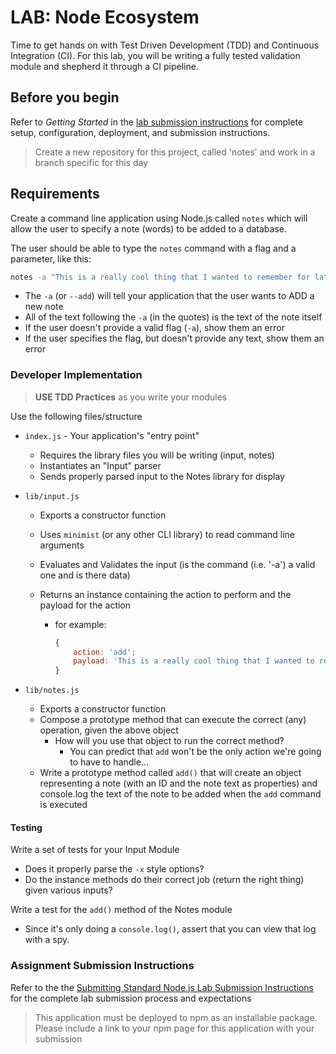 # LAB: Node Ecosystem

Time to get hands on with Test Driven Development (TDD) and Continuous Integration (CI). For this lab, you will be writing a fully tested validation module and shepherd it through a CI pipeline.

## Before you begin

Refer to _Getting Started_ in the [lab submission instructions](../../../reference/submission-instructions/labs/README.md) for complete setup, configuration, deployment, and submission instructions.

> Create a new repository for this project, called 'notes' and work in a branch specific for this day

## Requirements

Create a command line application using Node.js called `notes` which will allow the user to specify a note (words) to be added to a database.

The user should be able to type the `notes` command with a flag and a parameter, like this:

```bash
notes -a "This is a really cool thing that I wanted to remember for later"
```

-   The `-a` (or `--add`) will tell your application that the user wants to ADD a new note
-   All of the text following the `-a` (in the quotes) is the text of the note itself
-   If the user doesn't provide a valid flag (`-a`), show them an error
-   If the user specifies the flag, but doesn't provide any text, show them an error

### Developer Implementation

> **USE TDD Practices** as you write your modules

Use the following files/structure

-   `index.js` - Your application's "entry point"

    -   Requires the library files you will be writing (input, notes)
    -   Instantiates an "Input" parser
    -   Sends properly parsed input to the Notes library for display

-   `lib/input.js`

    -   Exports a constructor function
    -   Uses `minimist` (or any other CLI library) to read command line arguments
    -   Evaluates and Validates the input (is the command (i.e. '-a') a valid one and is there data)
    -   Returns an instance containing the action to perform and the payload for the action

        -   for example:

            ```javascript
            {
                action: 'add';
                payload: 'This is a really cool thing that I wanted to remember for later';
            }
            ```

-   `lib/notes.js`
    -   Exports a constructor function
    -   Compose a prototype method that can execute the correct (any) operation, given the above object
        -   How will you use that object to run the correct method?
            -   You can predict that `add` won't be the only action we're going to have to handle...
    -   Write a prototype method called `add()` that will create an object representing a note (with an ID and the note text as properties) and console.log the text of the note to be added when the `add` command is executed

#### Testing

Write a set of tests for your Input Module

-   Does it properly parse the `-x` style options?
-   Do the instance methods do their correct job (return the right thing) given various inputs?

Write a test for the `add()` method of the Notes module

-   Since it's only doing a `console.log()`, assert that you can view that log with a spy.

### Assignment Submission Instructions

Refer to the the [Submitting Standard Node.js Lab Submission Instructions](../../reference/submission-instructions/labs/node-apps) for the complete lab submission process and expectations

> This application must be deployed to npm as an installable package. Please include a link to your npm page for this application with your submission
